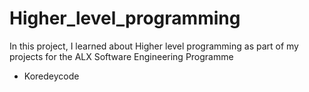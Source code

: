 # Higher_level_programming
In this project, I learned about Higher level programming as part of my projects for the ALX Software Engineering Programme
* Koredeycode
